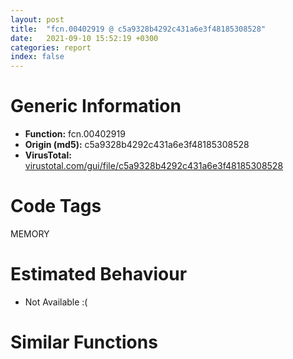 ```yaml
---
layout: post
title:  "fcn.00402919 @ c5a9328b4292c431a6e3f48185308528"
date:   2021-09-10 15:52:19 +0300
categories: report
index: false
---
```


# Generic Information
- **Function:** fcn.00402919
- **Origin (md5):** c5a9328b4292c431a6e3f48185308528
- **VirusTotal:** [virustotal.com/gui/file/c5a9328b4292c431a6e3f48185308528][virustotal_ref]

# Code Tags
<span class="tag" id="MEMORY">MEMORY</span>


# Estimated Behaviour
<ul><li class="bhv-desc" id="na">Not Available :(</li></ul>

# Similar Functions
<script type="text/javascript" src="https://www.gstatic.com/charts/loader.js"></script>
<script type="text/javascript">

    google.charts.load('current', {'packages':['corechart']});
    google.charts.setOnLoadCallback(drawChart);

    function drawChart() {
    var data = new google.visualization.DataTable();
        data.addColumn('number', 'X');
        data.addColumn('number', 'Y');
        data.addColumn({type: 'string', role: 'tooltip', 'p': {'html': true}});
        data.addColumn({'type': 'string', 'role': 'style'});
        
        data.addRows([
    [0, 0, '<b><a href="/report/fcn.00402919@c5a9328b4292c431a6e3f48185308528">fcn.00402919</a><br>@c5a9328b4292c431a6e3f48185308528</b><br>', 'point { fill-color: #e0440e; }'],

        ]);

    var options = {
        title: 'Similarity Plot',
        legend: 'none',
        colors: ['#dedbd9', '#e6693e', '#ec8f6e', '#f3b49f', '#f6c7b6'],
        tooltip: {isHtml: true, trigger: 'both'},
        explorer: {
        actions: ["dragToZoom", "rightClickToReset"],
        },
        chartArea: {
        width: '80%',
        height: '80%'
        },
        width: '100%',
        height: '100%'
    };

    var chart = new google.visualization.ScatterChart(document.getElementById('chart_div'));

    chart.draw(data, options);
    }
    
</script>


<div id="chart_div" style="width: 100%px; height: 100%;"></div>

# Disassembled Code
{% highlight nasm %}

push ebp
mov ebp, esp
sub esp, 0x9c
mov eax, dword[ebp-0x24]
sub eax, dword[ebp-0x64]
add eax, 0x14e
mov dword[ebp-4], eax
mov eax, dword[ebp-0x4c]
add eax, 0x28d
sub eax, dword[ebp-0x38]
sub eax, dword[ebp-0x10]
mov dword[ebp-0x28], eax
mov eax, dword[ebp-0x40]
sub eax, 0x36e
mov dword[ebp-0x20], eax
mov eax, 0x1da
sub eax, dword[ebp-0x58]
sub eax, 0x3c9
mov dword[ebp-8], eax
cmp dword[ebp-0x50], 0x392
jne off.b98
cmp dword[ebp-0x1c], 0
jbe off.b98
cmp dword[ebp-0x34], 0x1a7
jae off.b98
mov dword[ebp-0x2c], 0xfffffb6c
cmp dword[ebp-0x78], 0
jb off.b113
cmp dword[ebp-0x2c], 0xd0
jne off.b125
mov eax, dword[ebp-0x50]
sub eax, dword[ebp-0x20]
add eax, dword[ebp-0x1c]
mov dword[ebp-0xc], eax
cmp dword[ebp-0x14], 0x3a2
jae off.b149
cmp dword[ebp-4], 0
jb off.b156
cmp dword[ebp-0x28], 0x148
je off.b156
mov dword[ebp-0x38], 0x87f
mov dword[ebp-0x14], 0xffffff7a
mov eax, dword[ebp-0x14]
sub eax, 0x91
sub eax, dword[ebp-0x40]
mov dword[ebp-0x30], eax
mov eax, dword[ebp-0x30]
mov ecx, dword[ebp-0x5c]
lea eax, [ecx+eax+0xa5]
mov dword[ebp-0x24], eax
mov eax, dword[ebp-0x44]
mov ecx, dword[ebp-0x80]
lea eax, [ecx+eax+0x15b]
mov dword[ebp-0x60], eax
mov eax, 0x24e
sub eax, dword[ebp-0x5c]
sub eax, 0x239
mov dword[ebp-0x18], eax
mov eax, dword[ebp-0x18]
cmp eax, dword[ebp-0x4c]
jne off.b251
cmp dword[ebp-0x48], 0x2f7
jne off.b251
mov eax, dword[ebp-0x38]
add eax, 0x3e
mov dword[ebp-0x18], eax
mov eax, dword[ebp-0x58]
cmp eax, dword[ebp-0x6c]
ja off.b276
cmp dword[ebp-0x48], 0x383
jb off.b290
mov eax, dword[ebp-0x64]
cmp eax, dword[ebp-0x40]
jne off.b290
mov eax, dword[ebp-0xc]
sub eax, dword[ebp-0x58]
sub eax, 0x2fc
mov dword[ebp-0x10], eax
cmp dword[ebp-0x10], 0x9d
jae off.b307
mov eax, dword[ebp-0x14]
cmp eax, dword[ebp-0x30]
jb off.b314
mov dword[ebp-0x2c], 0x40f
mov eax, dword[ebp-0x1c]
sub eax, dword[ebp-0x18]
sub eax, dword[ebp-0x54]
mov dword[ebp-0x20], eax
mov eax, dword[ebp-0x2c]
add eax, 0xbd
sub eax, dword[ebp-0x1c]
sub eax, dword[ebp-0x50]
mov dword[ebp-0x30], eax
mov eax, dword[ebp-0x38]
sub eax, dword[ebp-0x20]
sub eax, 0x161
mov dword[ebp-0x10], eax
mov eax, 0x387
sub eax, dword[ebp-0x3c]
sub eax, dword[ebp-0x18]
mov dword[ebp-0x78], eax
mov eax, dword[ebp-0x54]
mov ecx, dword[ebp-0x18]
lea eax, [ecx+eax+0x1f2]
add eax, dword[ebp-0x34]
mov dword[ebp-0x14], eax
mov eax, dword[ebp-0x60]
sub eax, dword[ebp-0x10]
sub eax, dword[ebp-0x28]
mov dword[ebp-0x14], eax
mov eax, dword[ebp-0xc]
sub eax, 0xea
mov dword[ebp-0x14], eax
mov dword[ebp-0x5c], 0x9e
mov eax, dword[ebp-0x70]
cmp eax, dword[ebp-0xc]
je off.b441
cmp dword[ebp-4], 0
jb off.b441
mov dword[ebp-0x3c], 0x1e2
push 0x40
push 0x1000
push 0x109072
push 0
call dword[sym.imp.KERNEL32.dll_VirtualAlloc]
mov dword[ebp-0x8c], eax
mov eax, 0x39d
sub eax, dword[ebp-0x40]
mov dword[ebp-0x14], eax
mov eax, dword[ebp-0x2c]
cmp eax, dword[ebp-0x10]
jne off.b508
cmp dword[ebp-0x5c], 0x4a
jne off.b508
mov eax, 0x94
sub eax, dword[ebp-0x28]
sub eax, 0x135
mov dword[ebp-0x50], eax
push 0x9fca45e
call dword[sym.imp.USER32.dll_AllowSetForegroundWindow]
mov dword[ebp-0x70], eax
mov dword[ebp-0x18], 0x74f
mov eax, dword[ebp-0x28]
mov ecx, dword[ebp-0x44]
lea eax, [ecx+eax+0x273]
mov dword[ebp-0x38], eax
mov eax, dword[ebp-0x24]
mov ecx, dword[ebp-0x6c]
lea eax, [ecx+eax+0x15]
mov dword[ebp-0x3c], eax
mov eax, dword[ebp-0x18]
add eax, 0x16
mov dword[ebp-0x18], eax
mov eax, dword[ebp-0x58]
sub eax, dword[ebp-0x30]
add eax, 0x23
mov dword[ebp-0x4c], eax
mov eax, dword[ebp-0x48]
mov ecx, dword[ebp-0x34]
lea eax, [ecx+eax+0x2c]
mov dword[ebp-0x58], eax
cmp dword[ebp-0x18], 0x77b
jb off.b545
mov eax, dword[ebp-0x1c]
sub eax, 0x2b4
sub eax, dword[ebp-0x44]
add eax, dword[ebp-4]
mov dword[ebp-0x4c], eax
mov eax, dword[ebp-0x30]
cmp eax, dword[ebp-0x24]
je off.b634
mov eax, dword[ebp-8]
cmp eax, dword[ebp-0x64]
je off.b649
mov eax, dword[ebp-0x3c]
sub eax, dword[ebp-0x78]
sub eax, dword[ebp-8]
sub eax, dword[ebp-8]
mov dword[ebp-0x18], eax
push dword[ebp-0xc]
push dword[ebp-0x2c]
mov edx, dword[ebp-0x18]
mov ecx, dword[ebp-4]
call fcn.00401f08
mov dword[ebp-0x30], eax
mov eax, dword[ebp-0x40]
cmp eax, dword[ebp-0xc]
jb off.b691
cmp dword[ebp-8], 0
jb off.b691
mov eax, dword[ebp-0x28]
cmp eax, dword[ebp-0x30]
jne off.b703
mov eax, dword[ebp-0x18]
sub eax, dword[ebp-0x54]
or eax, 0xffffffc4
mov dword[ebp-0x2c], eax
mov eax, dword[ebp-0x3c]
mov ecx, dword[ebp-0x10]
lea eax, [ecx+eax+0x226]
mov dword[ebp-0x20], eax
mov eax, dword[ebp-0x48]
cmp eax, dword[ebp-8]
je off.b749
cmp dword[ebp-0x14], 0x33c
je off.b749
mov eax, dword[ebp-0x38]
add eax, 0x1f6
mov dword[ebp-0x34], eax
jmp off.b764
mov eax, dword[ebp-0x14]
sub eax, dword[ebp-0x64]
add eax, dword[ebp-0x2c]
sub eax, dword[ebp-0x38]
mov dword[ebp-0x20], eax
mov eax, 0xffffff5d
sub eax, dword[ebp-0x1c]
mov dword[ebp-0x50], eax
cmp dword[ebp-0x58], 0x102
je off.b802
cmp dword[ebp-0x50], 0x1b5
jb off.b802
cmp dword[ebp-0x20], 0x2cc
ja off.b816
mov eax, 0x1d7
sub eax, dword[ebp-0x28]
sub eax, dword[ebp-0x14]
mov dword[ebp-0x10], eax
mov eax, dword[ebp-0x4c]
mov ecx, dword[ebp-0x1c]
lea eax, [ecx+eax+0x2f0]
mov dword[ebp-0x38], eax
mov eax, dword[ebp-0x8c]
add eax, 0x14000
mov dword[ebp-0x8c], eax
mov eax, dword[ebp-4]
add eax, 0x573
mov dword[ebp-0x80], eax
mov eax, dword[ebp-0x28]
sub eax, 0x550
sub eax, dword[ebp-0x64]
mov dword[ebp-0xc], eax
cmp dword[ebp-0x54], 0x97
jbe off.b892
cmp dword[ebp-4], 0x33b
ja off.b900
mov eax, dword[ebp-0x48]
cmp eax, dword[ebp-0x3c]
je off.b907
mov dword[ebp-0x20], 0xfffffe1f
cmp dword[ebp-0x24], 0x16
ja off.b927
cmp dword[ebp-0x1c], 0
jb off.b927
mov eax, dword[ebp-0x6c]
cmp eax, dword[ebp-0x34]
je off.b940
mov eax, dword[ebp-0x48]
sub eax, 0x456
mov dword[ebp-4], eax
jmp off.b952
mov eax, dword[ebp-0x1c]
sub eax, dword[ebp-0x80]
sub eax, dword[ebp-0x5c]
mov dword[ebp-0x28], eax
mov dword[ebp-0x98], 0x4c2360
mov eax, 0xd1
sub eax, dword[ebp-0x60]
add eax, 0x2e5
mov dword[ebp-0x50], eax
mov eax, 0x47f
sub eax, dword[ebp-8]
mov dword[ebp-4], eax
mov eax, dword[ebp-0xc]
sub eax, 0x127
mov dword[ebp-0x34], eax
and dword[ebp-0x68], 0
mov eax, 0x27e
sub eax, dword[ebp-0x28]
add eax, dword[ebp-0x1c]
mov dword[ebp-0x34], eax
mov eax, dword[ebp-0x6c]
add eax, 0x168
mov dword[ebp-0x78], eax
mov dword[ebp-0x54], 0x950
mov eax, dword[ebp-0x2c]
add eax, 0x82a
mov dword[ebp-0x34], eax
mov eax, dword[ebp-0x70]
sub eax, 0x3d
mov dword[ebp-0x1c], eax
mov eax, dword[ebp-0x54]
add eax, 0x10
mov dword[ebp-0x54], eax
mov eax, dword[ebp-0x44]
add eax, dword[ebp-0x2c]
add eax, dword[ebp-0x18]
add eax, dword[ebp-0x38]
mov dword[ebp-0x6c], eax
mov eax, dword[ebp-0x24]
add eax, 0x47f
mov dword[ebp-0x60], eax
cmp dword[ebp-0x54], 0x980
jb off.b1047
mov eax, 0x22d
sub eax, dword[ebp-0x30]
sub eax, dword[ebp-0x1c]
mov dword[ebp-0x34], eax
mov eax, dword[ebp-0x24]
add eax, 0x505
mov dword[ebp-0xc], eax
mov eax, dword[ebp-0x34]
add eax, 0x2ad
sub eax, dword[ebp-0x50]
mov dword[ebp-0x10], eax
mov dword[ebp-0x84], 0x12af990c
mov eax, 0x24a
sub eax, dword[ebp-0x38]
mov dword[ebp-0x10], eax
mov eax, dword[ebp-0x58]
add eax, 0x180
sub eax, dword[ebp-0x60]
mov dword[ebp-0xc], eax
mov dword[ebp-0x74], 0x6bf4a7cb
mov eax, dword[ebp-0x78]
add eax, 0x57
sub eax, dword[ebp-0x28]
mov dword[ebp-0x6c], eax
and dword[ebp-8], 0
jmp off.b1206
mov eax, dword[ebp-8]
inc eax
mov dword[ebp-8], eax
cmp dword[ebp-8], 3
jae off.b1233
mov eax, 0x82
sub eax, dword[ebp-0x38]
sub eax, 0x12e
sub eax, dword[ebp-0x70]
mov dword[ebp-0x40], eax
jmp off.b1199
mov dword[ebp-0x88], 0xb96941d
mov eax, dword[ebp-0x70]
add eax, 0x33c
sub eax, dword[ebp-0x44]
add eax, 0x4e
mov dword[ebp-0x10], eax
mov eax, dword[ebp-0x44]
cmp eax, dword[ebp-0x34]
jae off.b1282
mov eax, dword[ebp-0x54]
cmp eax, dword[ebp-0x14]
jae off.b1289
cmp dword[ebp-0x10], 0
jb off.b1289
mov dword[ebp-0x80], 0x93b
mov dword[ebp-0x90], 0xfdbcc3b7
mov eax, dword[ebp-0x78]
cmp eax, dword[ebp-0x24]
jne off.b1316
cmp dword[ebp-0x48], 0x2b7
je off.b1325
mov eax, dword[ebp-0x18]
sub eax, 0x1a
mov dword[ebp-0x70], eax
mov eax, 0xd7
sub eax, dword[ebp-0x18]
sub eax, 0x3d1
mov dword[ebp-0x50], eax
and dword[ebp-0x68], 0
cmp dword[ebp-0x68], 0xb168
jae off.b2182
mov eax, dword[ebp-0x24]
cmp eax, dword[ebp-0x30]
je off.b1374
mov eax, dword[ebp-0x3c]
cmp eax, dword[ebp-0x30]
jne off.b1391
mov eax, dword[ebp-0x20]
sub eax, 0x197
sub eax, dword[ebp-0x30]
add eax, dword[ebp-0x4c]
mov dword[ebp-0x40], eax
mov eax, dword[ebp-8]
add eax, 0xb8
mov dword[ebp-0x14], eax
mov eax, dword[ebp-0x84]
add eax, dword[ebp-0x74]
mov dword[ebp-0x84], eax
mov eax, dword[ebp-0x64]
sub eax, 0x1c7
mov dword[ebp-0x70], eax
mov eax, dword[ebp-0x10]
mov dword[ebp-0x7c], eax
cmp dword[ebp-0x7c], 0x26
je off.b1520
cmp dword[ebp-0x7c], 0x58
je off.b1541
cmp dword[ebp-0x7c], 0xba
je off.b1494
cmp dword[ebp-0x7c], 0xc0
je off.b1507
cmp dword[ebp-0x7c], 0xd6
je off.b1475
jmp off.b1562
mov eax, dword[ebp-0x60]
add eax, dword[ebp-0x1c]
sub eax, dword[ebp-0x48]
sub eax, 0x348
mov dword[ebp-0x58], eax
jmp off.b1581
mov eax, dword[ebp-8]
add eax, 0x642
mov dword[ebp-0x34], eax
jmp off.b1581
mov eax, dword[ebp-0x10]
sub eax, 0x65f
mov dword[ebp-0x20], eax
jmp off.b1581
mov eax, dword[ebp-8]
mov ecx, dword[ebp-8]
lea eax, [ecx+eax+0x357]
sub eax, dword[ebp-4]
mov dword[ebp-0x1c], eax
jmp off.b1581
mov eax, dword[ebp-0x24]
add eax, 0x198
sub eax, dword[ebp-0x28]
sub eax, 0x152
mov dword[ebp-0x5c], eax
jmp off.b1581
mov eax, 0x1ee
sub eax, dword[ebp-0x40]
sub eax, 0x2e9
sub eax, dword[ebp-0x60]
mov dword[ebp-0xc], eax
mov eax, dword[ebp-0x74]
xor eax, dword[ebp-0x88]
mov dword[ebp-0x74], eax
mov dword[ebp-0x3c], 0x1ac
cmp dword[ebp-0x10], 0x28d
jne off.b1626
cmp dword[ebp-0x50], 0x29a
jne off.b1633
mov eax, dword[ebp-0x48]
cmp eax, dword[ebp-0x20]
je off.b1633
mov dword[ebp-0x38], 0x18e
mov eax, dword[ebp-0x74]
add eax, dword[ebp-0x88]
mov dword[ebp-0x74], eax
mov eax, 0x356
sub eax, dword[ebp-0x2c]
sub eax, dword[ebp-0x3c]
mov dword[ebp-0x14], eax
mov eax, dword[ebp-0x14]
cmp eax, dword[ebp-0x20]
jne off.b1683
mov eax, dword[ebp-0x30]
cmp eax, dword[ebp-0x44]
jbe off.b1692
mov eax, dword[ebp-0xc]
cmp eax, dword[ebp-0x18]
jne off.b1692
mov eax, dword[ebp-0x44]
add eax, 0xe
mov dword[ebp-0x54], eax
mov eax, dword[ebp-0x88]
xor eax, dword[ebp-0x90]
mov dword[ebp-0x88], eax
mov eax, dword[ebp-4]
add eax, 0x461
mov dword[ebp-0x3c], eax
mov eax, dword[ebp-0x64]
sub eax, dword[ebp-0x28]
add eax, dword[ebp-0x18]
add eax, dword[ebp-0x24]
mov dword[ebp-0x60], eax
mov eax, dword[ebp-0x74]
add eax, dword[ebp-0x84]
mov dword[ebp-0x74], eax
mov eax, 0x210
sub eax, dword[ebp-0x24]
add eax, 0x3e8
mov dword[ebp-0xc], eax
mov eax, dword[ebp-0x80]
add eax, 0x296
mov dword[ebp-0x2c], eax
cmp dword[ebp-0x30], 0x2d8
jb off.b1792
mov eax, dword[ebp-0x64]
cmp eax, dword[ebp-0x58]
jne off.b1799
mov dword[ebp-0x3c], 0x238
mov eax, dword[ebp-0x8c]
add eax, dword[ebp-0x68]
mov dword[ebp-0x9c], eax
mov eax, 0x37e
sub eax, dword[ebp-8]
add eax, 0x1e1
mov dword[ebp-4], eax
mov eax, dword[ebp-0x24]
sub eax, 0xd7
sub eax, dword[ebp-0xc]
mov dword[ebp-0x14], eax
cmp dword[ebp-4], 0
je off.b1858
mov eax, dword[ebp-0x44]
cmp eax, dword[ebp-0x30]
je off.b1875
mov eax, dword[ebp-0x20]
add eax, 0x1e3
sub eax, dword[ebp-0x3c]
or eax, dword[ebp-0x6c]
mov dword[ebp-0xc], eax
mov eax, dword[ebp-0x98]
add eax, dword[ebp-0x68]
mov dword[ebp-0x94], eax
mov eax, 0x229
sub eax, dword[ebp-0x5c]
add eax, 0x1fb
mov dword[ebp-0x2c], eax
mov eax, dword[ebp-0x34]
add eax, 0x206
mov dword[ebp-0x48], eax
mov eax, 0x154
sub eax, dword[ebp-0x24]
sub eax, dword[ebp-0x80]
sub eax, dword[ebp-0x5c]
mov dword[ebp-0x70], eax
mov eax, dword[ebp-0x94]
mov eax, dword[eax]
xor eax, dword[ebp-0x84]
mov ecx, dword[ebp-0x9c]
mov dword[ecx], eax
mov eax, 0x205
sub eax, dword[ebp-0x44]
add eax, 0x1c5
mov dword[ebp-0x6c], eax
mov dword[ebp-0x40], 0x25d
mov eax, 0x205
sub eax, dword[ebp-0x24]
mov ecx, dword[ebp-0x28]
lea eax, [eax+ecx-0xa2]
mov dword[ebp-0x14], eax
mov eax, dword[ebp-0x44]
sub eax, dword[ebp-0x4c]
add eax, 0xfd
mov dword[ebp-0x58], eax
and dword[ebp-4], 0
jmp off.b2027
mov eax, dword[ebp-4]
inc eax
mov dword[ebp-4], eax
cmp dword[ebp-4], 3
jae off.b2049
mov eax, dword[ebp-0x48]
sub eax, dword[ebp-0x10]
sub eax, 0x65c
mov dword[ebp-0x40], eax
jmp off.b2020
cmp dword[ebp-0x10], 0xe4
ja off.b2080
cmp dword[ebp-0x48], 0
jne off.b2080
mov eax, 0x157
sub eax, dword[ebp-0x54]
sub eax, 0x19a
mov dword[ebp-0xc], eax
mov eax, dword[ebp-0x2c]
cmp eax, dword[ebp-0x20]
jbe off.b2097
cmp dword[ebp-0x58], 0x266
ja off.b2106
cmp dword[ebp-0x2c], 0x312
jne off.b2122
mov eax, 0xe3
sub eax, dword[ebp-0x1c]
sub eax, 0x372
mov dword[ebp-0x40], eax
mov eax, dword[ebp-0x38]
mov ecx, dword[ebp-0x34]
lea eax, [ecx+eax-0x280]
mov dword[ebp-0x4c], eax
mov eax, dword[ebp-0x48]
sub eax, dword[ebp-0x5c]
add eax, 0x12b
sub eax, dword[ebp-0xc]
mov dword[ebp-0x28], eax
mov eax, dword[ebp-0x68]
sub eax, 0xf5e4c
mov dword[ebp-0x68], eax
mov eax, dword[ebp-0x68]
add eax, 0xf5e50
mov dword[ebp-0x68], eax
jmp off.b1345
mov eax, 0xffffff22
sub eax, dword[ebp-0x44]
mov dword[ebp-0x50], eax
mov eax, dword[ebp-0x8c]
add eax, 0x8875
mov dword[0x4d41a0], eax
mov eax, dword[ebp-0x2c]
mov ecx, dword[ebp-0xc]
lea eax, [ecx+eax+0x540]
mov dword[ebp-0x4c], eax
cmp dword[ebp-0x34], 0
je off.b2240
cmp dword[ebp-0x4c], 0x1eb
jbe off.b2254
mov eax, 0x13c
sub eax, dword[ebp-8]
sub eax, dword[ebp-0x3c]
mov dword[ebp-0x20], eax
cmp dword[ebp-0x10], 0x397
ja off.b2278
cmp dword[ebp-0x40], 0x54
je off.b2278
cmp dword[ebp-0x40], 0xc4
jne off.b2295
mov eax, dword[ebp-0x20]
sub eax, dword[ebp-0x64]
add eax, 0x2a5
sub eax, dword[ebp-0x1c]
mov dword[ebp-0x40], eax
mov eax, dword[ebp-0x38]
mov ecx, dword[ebp-0x38]
lea eax, [ecx+eax-0xc9]
mov dword[ebp-0x14], eax
cmp dword[ebp-0x24], 0x1ab
jae off.b2339
mov eax, dword[ebp-4]
cmp eax, dword[ebp-0x1c]
jne off.b2339
mov eax, dword[ebp-4]
sub eax, 0x11a
mov dword[ebp-0x5c], eax
mov eax, dword[ebp-0x64]
add eax, 0x26b
sub eax, dword[ebp-0x28]
mov dword[ebp-0x60], eax
mov eax, dword[ebp-0x50]
sub eax, dword[ebp-0x60]
sub eax, 0x1bc
sub eax, dword[ebp-0x4c]
mov dword[ebp-0x30], eax
cmp dword[ebp-0x4c], 0x28e
jbe off.b2405
cmp dword[ebp-0x44], 0
je off.b2405
cmp dword[ebp-8], 0x10
jbe off.b2405
mov eax, dword[ebp-0x44]
add eax, 0x237
sub eax, dword[ebp-0x3c]
mov dword[ebp-0x6c], eax
mov dword[ebp-4], 0x23c
mov eax, 0x2b5
sub eax, dword[ebp-8]
mov dword[ebp-0x3c], eax
mov esp, ebp
pop ebp
ret

{% endhighlight %}

[virustotal_ref]: https://www.virustotal.com/gui/file/c5a9328b4292c431a6e3f48185308528